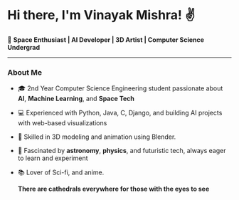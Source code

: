# Hi there, I'm Vinayak Mishra! ✌️

🚀 **Space Enthusiast | AI Developer | 3D Artist | Computer Science Undergrad**

---

### About Me

- 🎓 2nd Year Computer Science Engineering student passionate about **AI**, **Machine Learning**, and **Space Tech**  
- 💻 Experienced with Python, Java, C, Django, and building AI projects with web-based visualizations  
- 🎨 Skilled in 3D modeling and animation using Blender.
- 🌌 Fascinated by **astronomy**, **physics**, and futuristic tech, always eager to learn and experiment  
- 📚 Lover of Sci-fi, and anime.

  **There are cathedrals everywhere for those with the eyes to see**
